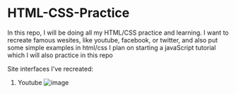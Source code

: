 # HTML-CSS-Practice

In this repo, I will be doing all my HTML/CSS practice and learning. I want to recreate famous wesites, like youtube, facebook, or twitter, and also put some simple examples in html/css
I plan on starting a javaScript tutorial which I will also practice in this repo

Site interfaces I've recreated:
1. Youtube
![image](https://github.com/Jovan11111/HTML-CSS-Practice/assets/75695070/2771e24a-484b-4ae1-a6db-5d628082eeea)
